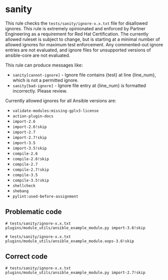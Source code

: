 # sanity

This rule checks the `tests/sanity/ignore-x.x.txt` file for disallowed ignores.
This rule is extremely opinionated and enforced by Partner Engineering as a requirement for Red Hat Certification. The
currently allowed ruleset is subject to change, but is starting at a minimal
number of allowed ignores for maximum test enforcement. Any commented-out ignore
entries are not evaluated, and ignore files for unsupported versions of ansible-core are not evaluated.

This rule can produce messages like:

- `sanity[cannot-ignore]` - Ignore file contains {test} at line {line_num},
  which is not a permitted ignore.
- `sanity[bad-ignore]` - Ignore file entry at {line_num} is formatted
  incorrectly. Please review.

Currently allowed ignores for all Ansible versions are:

- `validate-modules:missing-gplv3-license`
- `action-plugin-docs`
- `import-2.6`
- `import-2.6!skip`
- `import-2.7`
- `import-2.7!skip`
- `import-3.5`
- `import-3.5!skip`
- `compile-2.6`
- `compile-2.6!skip`
- `compile-2.7`
- `compile-2.7!skip`
- `compile-3.5`
- `compile-3.5!skip`
- `shellcheck`
- `shebang`
- `pylint:used-before-assignment`

## Problematic code

```
# tests/sanity/ignore-x.x.txt
plugins/module_utils/ansible_example_module.py import-3.6!skip
```

```
# tests/sanity/ignore-x.x.txt
plugins/module_utils/ansible_example_module.oops-3.6!skip
```

## Correct code

```
# tests/sanity/ignore-x.x.txt
plugins/module_utils/ansible_example_module.py import-2.7!skip
```
